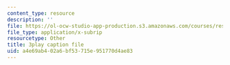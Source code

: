 ```yaml
---
content_type: resource
description: ''
file: https://ol-ocw-studio-app-production.s3.amazonaws.com/courses/res-15-003-shaping-the-future-of-work-15-662x-spring-2016/a4e69ab402a6bf53715e951770d4ae83_mslvJdTQhHc.srt
file_type: application/x-subrip
resourcetype: Other
title: 3play caption file
uid: a4e69ab4-02a6-bf53-715e-951770d4ae83
---
```

